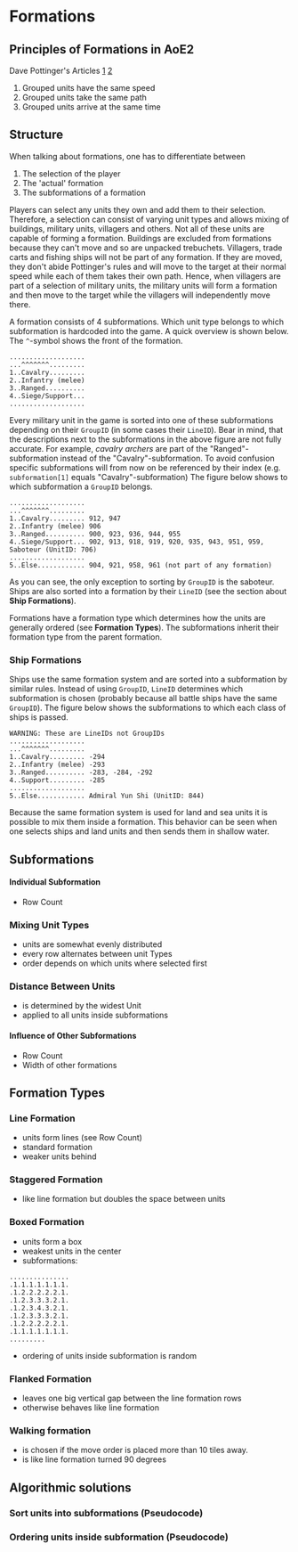 # Formations

## Principles of Formations in AoE2

Dave Pottinger's Articles [1](http://www.gamasutra.com/view/feature/131720/coordinated_unit_movement.php) [2](http://www.gamasutra.com/view/feature/131721/implementing_coordinated_movement.php)

1. Grouped units have the same speed
2. Grouped units take the same path
3. Grouped units arrive at the same time

## Structure

When talking about formations, one has to differentiate between

1. The selection of the player
2. The 'actual' formation
3. The subformations of a formation

Players can select any units they own and add them to their selection. Therefore, a selection can consist of varying unit types and allows mixing of buildings, military units, villagers and others. Not all of these units are capable of forming a formation. Buildings are excluded from formations because they can't move and so are unpacked trebuchets. Villagers, trade carts and fishing ships will not be part of any formation. If they are moved, they don't abide Pottinger's rules and will move to the target at their normal speed while each of them takes their own path. Hence, when villagers are part of a selection of military units, the military units will form a formation and then move to the target while the villagers will independently move there.

A formation consists of 4 subformations. Which unit type belongs to which subformation is hardcoded into the game. A quick overview is shown below. The `^`-symbol shows the front of the formation.

```
...................
...^^^^^^^.........
1..Cavalry.........
2..Infantry (melee)
3..Ranged..........
4..Siege/Support...
...................
```

Every military unit in the game is sorted into one of these subformations depending on their `GroupID` (in some cases their `LineID`). Bear in mind, that the descriptions next to the subformations in the above figure are not fully accurate. For example, *cavalry archers* are part of the "Ranged"-subformation instead of the "Cavalry"-subformation. To avoid confusion specific subformations will from now on be referenced by their index (e.g. `subformation[1]` equals "Cavalry"-subformation) The figure below shows to which subformation a `GroupID` belongs.

```
...................
...^^^^^^^.........
1..Cavalry......... 912, 947
2..Infantry (melee) 906
3..Ranged.......... 900, 923, 936, 944, 955
4..Siege/Support... 902, 913, 918, 919, 920, 935, 943, 951, 959, Saboteur (UnitID: 706)
...................
5..Else............ 904, 921, 958, 961 (not part of any formation)
```

As you can see, the only exception to sorting by `GroupID` is the saboteur. Ships are also sorted into a formation by their `LineID` (see the section about **Ship Formations**).

Formations have a formation type which determines how the units are generally ordered (see **Formation Types**). The subformations inherit their formation type from the parent formation.

### Ship Formations

Ships use the same formation system and are sorted into a subformation by similar rules. Instead of using `GroupID`, `LineID` determines which subformation is chosen (probably because all battle ships have the same `GroupID`). The figure below shows the subformations to which each class of ships is passed.

```
WARNING: These are LineIDs not GroupIDs
...................
...^^^^^^^.........
1..Cavalry......... -294
2..Infantry (melee) -293
3..Ranged.......... -283, -284, -292
4..Support......... -285
...................
5..Else............ Admiral Yun Shi (UnitID: 844)
```

Because the same formation system is used for land and sea units it is possible to mix them inside a formation. This behavior can be seen when one selects ships and land units and then sends them in shallow water.

## Subformations

#### Individual Subformation

* Row Count

### Mixing Unit Types

* units are somewhat evenly distributed
* every row alternates between unit Types
* order depends on which units where selected first

### Distance Between Units

* is determined by the widest Unit
* applied to all units inside subformations

#### Influence of Other Subformations

* Row Count
* Width of other formations

## Formation Types

### Line Formation

* units form lines (see Row Count)
* standard formation
* weaker units behind

### Staggered Formation

* like line formation but doubles the space between units

### Boxed Formation

* units form a box
* weakest units in the center
* subformations:

```
...............
.1.1.1.1.1.1.1.
.1.2.2.2.2.2.1.
.1.2.3.3.3.2.1.
.1.2.3.4.3.2.1.
.1.2.3.3.3.2.1.
.1.2.2.2.2.2.1.
.1.1.1.1.1.1.1.
.........
```

* ordering of units inside subformation is random

### Flanked Formation

* leaves one big vertical gap between the line formation rows
* otherwise behaves like line formation

### Walking formation

* is chosen if the move order is placed more than 10 tiles away.
* is like line formation turned 90 degrees

## Algorithmic solutions

### Sort units into subformations (Pseudocode)

### Ordering units inside subformation (Pseudocode)
